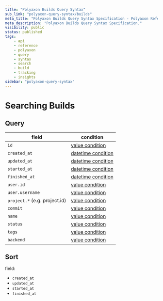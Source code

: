 ```yaml
---
title: "Polyaxon Builds Query Syntax"
sub_link: "polyaxon-query-syntax/builds"
meta_title: "Polyaxon Builds Query Syntax Specification - Polyaxon References"
meta_description: "Polyaxon Builds Query Syntax Specification."
visibility: public
status: published
tags:
    - api
    - reference
    - polyaxon
    - query
    - syntax
    - search
    - build
    - tracking
    - insights
sidebar: "polyaxon-query-syntax"
---
```


# Searching Builds

## Query

field                         | condition
------------------------------|------------------
`id`                          | [value condition](/references/polyaxon-query-syntax/#query-with-value-condition)
`created_at`                  | [datetime condition](/references/polyaxon-query-syntax/#query-with-datetime-condition)
`updated_at`                  | [datetime condition](/references/polyaxon-query-syntax/#query-with-datetime-condition)
`started_at`                  | [datetime condition](/references/polyaxon-query-syntax/#query-with-datetime-condition)
`finished_at`                 | [datetime condition](/references/polyaxon-query-syntax/#query-with-datetime-condition)
`user.id`                     | [value condition](/references/polyaxon-query-syntax/#query-with-value-condition)
`user.username`               | [value condition](/references/polyaxon-query-syntax/#query-with-value-condition)
`project.*` (e.g. project.id) | [value condition](/references/polyaxon-query-syntax/#query-with-value-condition)
`commit`                      | [value condition](/references/polyaxon-query-syntax/#query-with-value-condition)
`name`                        | [value condition](/references/polyaxon-query-syntax/#query-with-value-condition)
`status`                      | [value condition](/references/polyaxon-query-syntax/#query-with-value-condition)
`tags`                        | [value condition](/references/polyaxon-query-syntax/#query-with-value-condition)
`backend`                     | [value condition](/references/polyaxon-query-syntax/#query-with-value-condition)


## Sort

field:

 * `created_at`
 * `updated_at`
 * `started_at`
 * `finished_at`
